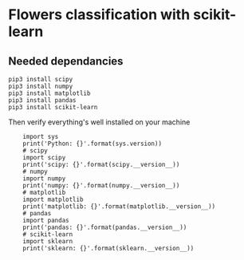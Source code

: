 # Flowers classification with scikit-learn
## Needed dependancies
```
pip3 install scipy
pip3 install numpy
pip3 install matplotlib
pip3 install pandas
pip3 install scikit-learn
```
Then verify everything's well installed on your machine
```
    import sys
    print('Python: {}'.format(sys.version))
    # scipy
    import scipy
    print('scipy: {}'.format(scipy.__version__))
    # numpy
    import numpy
    print('numpy: {}'.format(numpy.__version__))
    # matplotlib
    import matplotlib
    print('matplotlib: {}'.format(matplotlib.__version__))
    # pandas
    import pandas
    print('pandas: {}'.format(pandas.__version__))
    # scikit-learn
    import sklearn
    print('sklearn: {}'.format(sklearn.__version__))
```